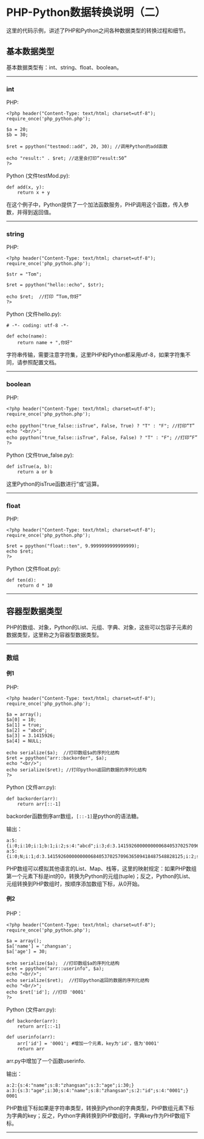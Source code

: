 # PHP-Python数据转换说明（二） #

这里的代码示例，讲述了PHP和Python之间各种数据类型的转换过程和细节。


## 基本数据类型 ##

基本数据类型有：int、string、float、boolean。


---


### int ###

PHP:
```
<?php header("Content-Type: text/html; charset=utf-8");
require_once('php_python.php');

$a = 20;
$b = 30;

$ret = ppython("testmod::add", 20, 30); //调用Python的add函数

echo "result:" . $ret; //这里会打印“result:50”
?> 
```

Python (文件testMod.py):
```
def add(x, y):
    return x + y
```

在这个例子中，Python提供了一个加法函数服务，PHP调用这个函数，传入参数，并得到返回值。


---


### string ###

PHP:
```
<?php header("Content-Type: text/html; charset=utf-8");
require_once('php_python.php');

$str = "Tom";

$ret = ppython("hello::echo", $str); 

echo $ret;  //打印 “Tom,你好”
?>
```

Python (文件hello.py):
```
# -*- coding: utf-8 -*-

def echo(name):
    return name + ",你好"
```

字符串传输，需要注意字符集，这里PHP和Python都采用utf-8，如果字符集不同，请参照配置文档。


---


### boolean ###

PHP:
```
<?php header("Content-Type: text/html; charset=utf-8");
require_once('php_python.php');

echo ppython("true_false::isTrue", False, True) ? "T" : "F"; //打印“T” 
echo "<br/>";
echo ppython("true_false::isTrue", False, False) ? "T" : "F"; //打印“F” 
?>
```

Python (文件true\_false.py):
```
def isTrue(a, b):
    return a or b
```

这里Python的isTrue函数进行“或”运算。


---


### float ###

PHP:
```
<?php header("Content-Type: text/html; charset=utf-8");
require_once('php_python.php');

$ret = ppython("float::ten", 9.9999999999999999);
echo $ret;
?>
```

Python (文件float.py):
```
def ten(d):
    return d * 10
```


---


## 容器型数据类型 ##

PHP的数组、对象，Python的List、元组、字典、对象，这些可以包容子元素的数据类型，这里称之为容器型数据类型。


---


### 数组 ###

#### 例1 ####

PHP:
```
<?php header("Content-Type: text/html; charset=utf-8");
require_once('php_python.php');

$a = array();
$a[0] = 10;
$a[1] = true;
$a[2] = "abcd";
$a[3] = 3.1415926;
$a[4] = NULL;

echo serialize($a);  //打印数组$a的序列化结构
$ret = ppython("arr::backorder", $a);
echo "<br/>";
echo serialize($ret); //打印python返回的数据的序列化结构
?>
```

Python (文件arr.py):
```
def backorder(arr):
    return arr[::-1]
```

backorder函数倒序arr数组，`[::-1]`是python的语法糖。

输出：
```
a:5:{i:0;i:10;i:1;b:1;i:2;s:4:"abcd";i:3;d:3.14159260000000006840537025709636509418487548828125;i:4;N;}
a:5:{i:0;N;i:1;d:3.14159260000000006840537025709636509418487548828125;i:2;s:4:"abcd";i:3;b:1;i:4;i:10;}
```

PHP数组可以模拟其他语言的List、Map、栈等，这里的映射规定：如果PHP数组第一个元素下标是int的0，转换为Python的元组(tuple)；反之，Python的List、元组转换到PHP数组时，按顺序添加数组下标，从0开始。

#### 例2 ####

PHP：
```
<?php header("Content-Type: text/html; charset=utf-8");
require_once('php_python.php');

$a = array();
$a['name'] = 'zhangsan';
$a['age'] = 30;

echo serialize($a);  //打印数组$a的序列化结构
$ret = ppython("arr::userinfo", $a);
echo "<br/>";
echo serialize($ret);  //打印python返回的数据的序列化结构
echo "<br/>";
echo $ret['id']; //打印 '0001'
?>
```

Python (文件arr.py):
```
def backorder(arr):
    return arr[::-1]

def userinfo(arr):
    arr['id'] = '0001'; #增加一个元素，key为'id'，值为'0001'
    return arr
```

arr.py中增加了一个函数userinfo.

输出：
```
a:2:{s:4:"name";s:8:"zhangsan";s:3:"age";i:30;}
a:3:{s:3:"age";i:30;s:4:"name";s:8:"zhangsan";s:2:"id";s:4:"0001";}
0001
```

PHP数组下标如果是字符串类型，转换到Python的字典类型，PHP数组元素下标为字典的key；反之，Python字典转换到PHP数组时，字典key作为PHP数组下标。


---
